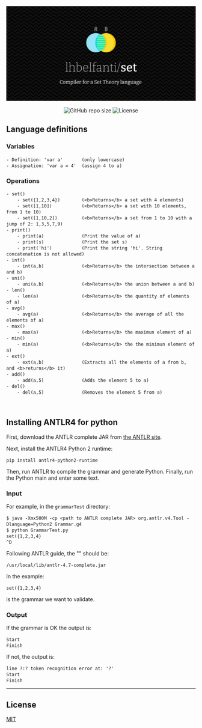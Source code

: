 <div align="center">
  <picture>
    <source media="(prefers-color-scheme: dark)" srcset="media/set-dark.png">
    <source media="(prefers-color-scheme: light)" srcset="media/set-light.png">
    <img alt="Set - Compiler for a Set Theory Language." src="media/set-dark.png">
  </picture>

  <br />

  ![GitHub repo size](https://img.shields.io/github/repo-size/lhbelfanti/set?style=for-the-badge)
  ![License](https://img.shields.io/github/license/lhbelfanti/set?style=for-the-badge)
</div>

## Language definitions

### Variables 
	- Definition: 'var a' 		(only lowercase)
	- Assignation: 'var a = 4'	(assign 4 to a)

### Operations
	- set()
		- set({1,2,3,4})		(<b>Returns</b> a set with 4 elements)
		- set([1,10])			(<b>Returns</b> a set with 10 elements, from 1 to 10)
		- set([1,10,2])			(<b>Returns</b> a set from 1 to 10 with a jump of 2: 1,3,5,7,9)
	- print()
		- print(a) 				(Print the value of a)
		- print(s) 				(Print the set s)
		- print('hi') 			(Print the string 'hi'. String concatenation is not allowed)
	- int()
		- int(a,b)				(<b>Returns</b> the intersection between a and b)
	- uni()
		- uni(a,b)				(<b>Returns</b> the union between a and b)
	- len()
		- len(a)				(<b>Returns</b> the quantity of elements of a)
	- avg()
		- avg(a)				(<b>Returns</b> the average of all the elements of a)
	- max()
		- max(a)				(<b>Returns</b> the maximun element of a)
	- min()
		- min(a)				(<b>Returns</b> the the minimun element of a)
	- ext()
		- ext(a,b)				(Extracts all the elements of a from b, and <b>returns</b> it)	
	- add()
		- add(a,5)				(Adds the element 5 to a)
	- del()
		- del(a,5)				(Removes the element 5 from a)
<br/>

## Installing ANTLR4 for python

First, download the ANTLR complete JAR from [the ANTLR site][antlr].

[antlr]:http://www.antlr.org/

Next, install the ANTLR4 Python 2 runtime:

```
pip install antlr4-python2-runtime
```

Then, run ANTLR to compile the grammar and generate Python. Finally, run
the Python main and enter some text.

### Input

For example, in the `grammarTest` directory:

```
$ java -Xmx500M -cp <path to ANTLR complete JAR> org.antlr.v4.Tool -Dlanguage=Python2 Grammar.g4
$ python GrammarTest.py
set({1,2,3,4}
^D
```

Following ANTLR guide, the "<path to ANTLR complete JAR>" should be:

```
/usr/local/lib/antlr-4.7-complete.jar
```

In the example:
```
set({1,2,3,4}
```

is the grammar we want to validate.


### Output

If the grammar is OK the output is:
```
Start
Finish
```

If not, the output is:
```
line ?:? token recognition error at: '?'
Start
Finish
```

---
## License

[MIT](https://choosealicense.com/licenses/mit/)